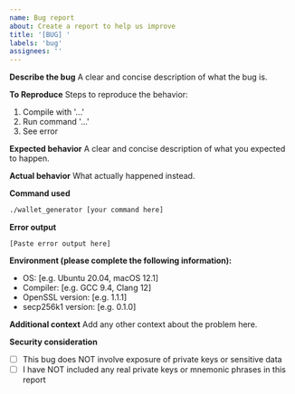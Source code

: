 ```yaml
---
name: Bug report
about: Create a report to help us improve
title: '[BUG] '
labels: 'bug'
assignees: ''
---
```


**Describe the bug**
A clear and concise description of what the bug is.

**To Reproduce**
Steps to reproduce the behavior:
1. Compile with '...'
2. Run command '...'
3. See error

**Expected behavior**
A clear and concise description of what you expected to happen.

**Actual behavior**
What actually happened instead.

**Command used**
```bash
./wallet_generator [your command here]
```

**Error output**
```
[Paste error output here]
```

**Environment (please complete the following information):**
 - OS: [e.g. Ubuntu 20.04, macOS 12.1]
 - Compiler: [e.g. GCC 9.4, Clang 12]
 - OpenSSL version: [e.g. 1.1.1]
 - secp256k1 version: [e.g. 0.1.0]

**Additional context**
Add any other context about the problem here.

**Security consideration**
- [ ] This bug does NOT involve exposure of private keys or sensitive data
- [ ] I have NOT included any real private keys or mnemonic phrases in this report